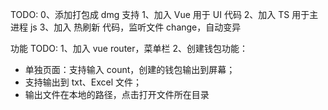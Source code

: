 

TODO:
0、添加打包成 dmg 支持
1、加入 Vue 用于 UI 代码
2、加入 TS 用于主进程 js
3、加入 热刷新 代码，监听文件 change，自动变异


功能 TODO:
1、加入 vue router，菜单栏
2、创建钱包功能：
- 单独页面：支持输入 count，创建的钱包输出到屏幕；
- 支持输出到 txt、Excel 文件；
- 输出文件在本地的路径，点击打开文件所在目录

